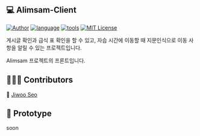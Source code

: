 ## 💻 Alimsam-Client

[![Author](https://img.shields.io/badge/author-Im--Tae-red.svg)]( https://github.com/Im-Tae ) [![language](https://img.shields.io/badge/language-Vue.js-green
)]( ) [![tools](https://img.shields.io/badge/tools-VSCode-green)]() [![MIT License](https://img.shields.io/badge/license-MIT%20License-blue.svg)]( https://opensource.org/licenses/MIT )

게시글 확인과  급식 표 확인을 할 수 있고,  자습 시간에 이동할 때 지문인식으로 이동 사항을 알릴 수 있는 프로젝트입니다.



Alimsam 프로젝트의 프론트입니다.



##  👨‍👧‍👦  Contributors

🔗  [Jiwoo Seo]( https://github.com/Panxoat ) 


## 📼 Prototype

soon
